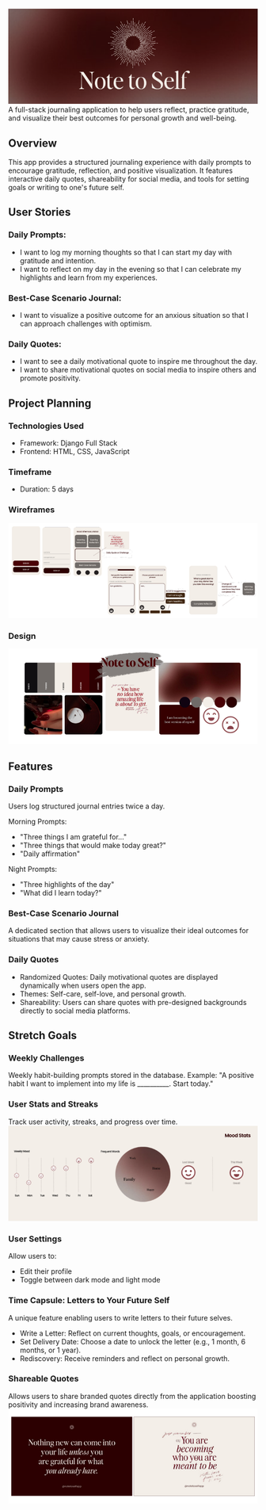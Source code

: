 ![Banner](notetoself/main_app/static/images/NTS%20Banner.png)
A full-stack journaling application to help users reflect, practice gratitude, and visualize their best outcomes for personal growth and well-being.

## Overview
This app provides a structured journaling experience with daily prompts to encourage gratitude, reflection, and positive visualization. It features interactive daily quotes, shareability for social media, and tools for setting goals or writing to one's future self.

## User Stories
### Daily Prompts:
 - I want to log my morning thoughts so that I can start my day with gratitude and intention.
 - I want to reflect on my day in the evening so that I can celebrate my highlights and learn from my experiences.

### Best-Case Scenario Journal:
 - I want to visualize a positive outcome for an anxious situation so that I can approach challenges with optimism.

### Daily Quotes:
 - I want to see a daily motivational quote to inspire me throughout the day.
 - I want to share motivational quotes on social media to inspire others and promote positivity.

## Project Planning
### Technologies Used
 - Framework: Django Full Stack
 - Frontend: HTML, CSS, JavaScript

### Timeframe
 - Duration: 5 days

### Wireframes
![alt text](notetoself/main_app/static/images/NTS%20Wireframes.png)

### Design
![alt text](main_app/static/images/NTS%20Design.png)

## Features
### Daily Prompts
Users log structured journal entries twice a day.

Morning Prompts:
 - "Three things I am grateful for…"
 - "Three things that would make today great?"
 - "Daily affirmation"

Night Prompts:
 - "Three highlights of the day"
 - "What did I learn today?"

### Best-Case Scenario Journal
A dedicated section that allows users to visualize their ideal outcomes for situations that may cause stress or anxiety.

### Daily Quotes
 - Randomized Quotes: Daily motivational quotes are displayed dynamically when users open the app.
 - Themes: Self-care, self-love, and personal growth.
 - Shareability: Users can share quotes with pre-designed backgrounds directly to social media platforms.

## Stretch Goals
### Weekly Challenges
Weekly habit-building prompts stored in the database.
Example: "A positive habit I want to implement into my life is __________. Start today."

### User Stats and Streaks
Track user activity, streaks, and progress over time.
![alt text](main_app/static/images/Mood%20Stats.png)

### User Settings
Allow users to:
 - Edit their profile
 - Toggle between dark mode and light mode

### Time Capsule: Letters to Your Future Self
A unique feature enabling users to write letters to their future selves.

 - Write a Letter: Reflect on current thoughts, goals, or encouragement.
 - Set Delivery Date: Choose a date to unlock the letter (e.g., 1 month, 6 months, or 1 year).
 - Rediscovery: Receive reminders and reflect on personal growth.

### Shareable Quotes
Allows users to share branded quotes directly from the application boosting positivity and increasing brand awareness.
![alt text](main_app/static/images/Share%20Quote.png)
